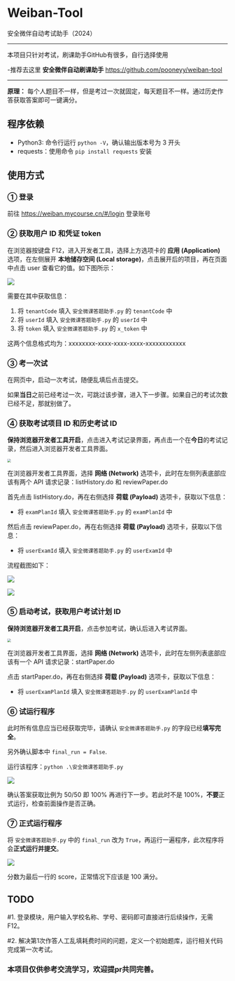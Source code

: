 # Weiban-Tool

安全微伴自动考试助手（2024）

---
本项目只针对考试，刷课助手GitHub有很多，自行选择使用

-推荐去这里 **安全微伴自动刷课助手** https://github.com/pooneyy/weiban-tool

---

**原理：** 每个人题目不一样，但是考过一次就固定，每天题目不一样。通过历史作答获取答案即可一键满分。

## 程序依赖

- Python3: 命令行运行 `python -V`，确认输出版本号为 3 开头
- requests：使用命令 `pip install requests` 安装

## 使用方式

### ① 登录

前往 https://weiban.mycourse.cn/#/login 登录账号

### ② 获取用户 ID 和凭证 token

在浏览器按键盘 F12，进入开发者工具，选择上方选项卡的 **应用 (Application)** 选项，在左侧展开 **本地储存空间 (Local storage)**，点击展开后的项目，再在页面中点击 user 查看它的值。如下图所示：

![](./images/1.png)

需要在其中获取信息：

1. 将 `tenantCode` 填入 `安全微课答题助手.py` 的 `tenantCode` 中
2. 将 `userId` 填入 `安全微课答题助手.py` 的 `userId` 中
3. 将 `token` 填入 `安全微课答题助手.py` 的 `x_token` 中

这两个信息格式均为：xxxxxxxx-xxxx-xxxx-xxxx-xxxxxxxxxxxx

### ③ 考一次试

在网页中，启动一次考试，随便乱填后点击提交。

如果**当日**之前已经考过一次，可跳过该步骤，进入下一步骤。如果自己的考试次数已经不足，那就别做了。

### ④ 获取考试项目 ID 和历史考试 ID

**保持浏览器开发者工具开启**，点击进入考试记录界面，再点击一个在**今日**的考试记录，然后进入浏览器开发者工具界面。

<img src="./images/2.png" style="zoom:50%;" />

在浏览器开发者工具界面，选择 **网络 (Network)** 选项卡，此时在左侧列表底部应该有两个 API 请求记录：listHistory.do 和 reviewPaper.do

首先点击 listHistory.do，再在右侧选择 **荷载 (Payload)** 选项卡，获取以下信息：

- 将 `examPlanId` 填入 `安全微课答题助手.py` 的 `examPlanId` 中

然后点击 reviewPaper.do，再在右侧选择 **荷载 (Payload)** 选项卡，获取以下信息：

- 将 `userExamId` 填入 `安全微课答题助手.py` 的 `userExamId` 中

流程截图如下：

![](./images/3.png)

![](./images/4.png)

### ⑤ 启动考试，获取用户考试计划 ID

**保持浏览器开发者工具开启**，点击参加考试，确认后进入考试界面。

<img src="./images/5.png" style="zoom:50%;" />

在浏览器开发者工具界面，选择 **网络 (Network)** 选项卡，此时在左侧列表底部应该有一个 API 请求记录：startPaper.do

点击 startPaper.do，再在右侧选择 **荷载 (Payload)** 选项卡，获取以下信息：

- 将 `userExamPlanId` 填入 `安全微课答题助手.py` 的 `userExamPlanId` 中

### ⑥ 试运行程序

此时所有信息应当已经获取完毕，请确认 `安全微课答题助手.py` 的字段已经**填写完全**。

另外确认脚本中 `final_run = False`.

运行该程序：`python .\安全微课答题助手.py`

![](./images/6.png)

确认答案获取比例为 50/50 即 100% 再进行下一步。若此时不是 100%，**不要**正式运行，检查前面操作是否正确。

### ⑦ 正式运行程序

将 `安全微课答题助手.py` 中的 `final_run` 改为 `True`，再运行一遍程序，此次程序将会**正式运行并提交**。

![](./images/7.png)

分数为最后一行的 score，正常情况下应该是 100 满分。

## TODO

#1. 登录模块，用户输入学校名称、学号、密码即可直接进行后续操作，无需F12。

#2. 解决第1次作答人工乱填耗费时间的问题，定义一个初始题库，运行相关代码完成第一次考试。

### 本项目仅供参考交流学习，欢迎提pr共同完善。
